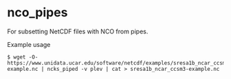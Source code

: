 # nco_pipes

For subsetting NetCDF files with NCO from pipes.

Example usage

```console
$ wget -O- https://www.unidata.ucar.edu/software/netcdf/examples/sresa1b_ncar_ccsm3-example.nc | ncks_piped -v plev | cat > sresa1b_ncar_ccsm3-example.nc

```
